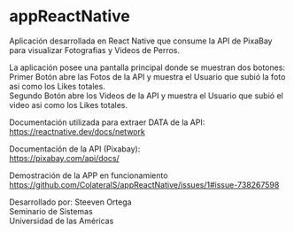# appReactNative

Aplicación desarrollada en React Native que consume la API de PixaBay para visualizar Fotografias y Videos de Perros.<br>

La aplicación posee una pantalla principal donde se muestran dos botones:<br>
Primer Botón abre las Fotos de la API y muestra el Usuario que subió la foto asi como los Likes totales.<br>
Segundo Botón abre los Videos de la API y muestra el Usuario que subió el video asi como los Likes totales.<br>

Documentación utilizada para extraer DATA de la API:<br>
https://reactnative.dev/docs/network<br>

Documentación de la API (Pixabay):<br>
https://pixabay.com/api/docs/<br>

Demostración de la APP en funcionamiento<br>
https://github.com/ColateralS/appReactNative/issues/1#issue-738267598


Desarrollado por: Steeven Ortega<br>
Seminario de Sistemas<br>
Universidad de las Américas

